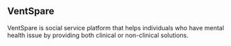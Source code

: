 ## VentSpare
VentSpare is social service platform that helps individuals who have mental health issue by providing both clinical or non-clinical solutions.


